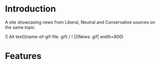 <h1>Introduction</h1>
A site showcasing news from Liberal, Neutral and Conservative sources on the same topic.

![ Alt text](name-of-gif-file. gif) / ! [](News. gif| width=800)

<h1>Features</h1>

